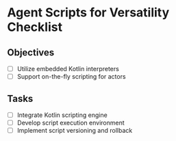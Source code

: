 # Agent Scripts for Versatility Checklist

## Objectives
- [ ] Utilize embedded Kotlin interpreters
- [ ] Support on-the-fly scripting for actors

## Tasks
- [ ] Integrate Kotlin scripting engine
- [ ] Develop script execution environment
- [ ] Implement script versioning and rollback
